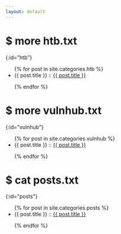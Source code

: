 ```yaml
---
layout: default
---
```


# $ more htb.txt
{:id="htb"}

<ul>
{% for post in site.categories.htb %}

<li>{{ post.title }} :: <a href="{{ post.url }}" title="{{ post.description }}">{{ post.title }}</a></li>

{% endfor %}
</ul>

# $ more vulnhub.txt
{:id="vulnhub"}

<ul>
{% for post in site.categories.vulnhub %}

<li>{{ post.title }} :: <a href="{{ post.url }}" title="{{ post.description }}">{{ post.title }}</a></li>

{% endfor %}
</ul>

# $ cat posts.txt
{:id="posts"}

<ul>
{% for post in site.categories.posts %}

<li>{{ post.title }} :: <a href="{{ post.url }}" title="{{ post.description }}">{{ post.title }}</a></li>

{% endfor %}
</ul>
